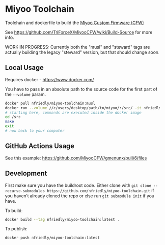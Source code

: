 # Miyoo Toolchain
Toolchain and dockerfile to build the [Miyoo Custom Firmware (CFW)](https://github.com/TriForceX/MiyooCFW)

See https://github.com/TriForceX/MiyooCFW/wiki/Build-Source for more info.

WORK IN PROGRESS: Currently both the "musl" and "steward" tags are actually building the legacy "steward" version, but that should change soon.

## Local Usage

Requires docker - https://www.docker.com/

You have to pass in an absolute path to the source code for the first part of the `--volume` param.

```sh
docker pull nfriedly/miyoo-toolchain:musl
docker run --volume //c/users/desktop/path/to/miyoo/:/src/ -it nfriedly/miyoo-toolchain:latest
# starting here, commands are executed inside the docker image
cd /src
make
exit
# now back to your computer
```

## GitHub Actions Usage

See this example: https://github.com/MiyooCFW/gmenunx/pull/6/files

## Development 

First make sure you have the buildroot code. Either clone with `git clone --recurse-submodules https://github.com/nfriedly/miyoo-toolchain.git` if you haven't already cloned the repo or else run `git submodule init` if you have. 

To build:

```sh
docker build --tag nfriedly/miyoo-toolchain:latest .
```

To publish:

```
docker push nfriedly/miyoo-toolchain:latest
```

